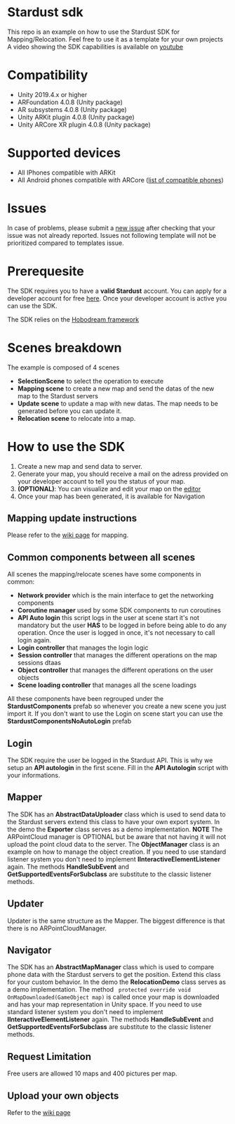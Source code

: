 # Stardust sdk
This repo is an example on how to use the Stardust SDK for Mapping/Relocation. Feel free to use it as a template for your own projects
A video showing the SDK capabilities is available on [youtube](https://www.youtube.com/watch?v=_zwqa6DMVCQ&feature=emb_logo)

# Compatibility
- Unity 2019.4.x or higher
- ARFoundation 4.0.8 (Unity package)
- AR subsystems 4.0.8 (Unity package)
- Unity ARKit plugin 4.0.8 (Unity package)
- Unity ARCore XR plugin 4.0.8 (Unity package)

# Supported devices
- All IPhones compatible with ARKit
- All Android phones compatible with ARCore ([list of compatible phones](https://developers.google.com/ar/discover/supported-devices))


# Issues
In case of problems, please submit a [new issue](https://github.com/Neogoma/stardust/issues) after checking that your issue was not already reported.
Issues not following template will not be prioritized compared to templates issue.


# Prerequesite
The SDK requires you to have a **valid Stardust** account. You can apply for a developer account for free [here](https://stardust.neogoma.com/).
Once your developer account is active you can use the SDK.

The SDK relies on the [Hobodream framework](https://github.com/Neogoma/hobodream)

# Scenes breakdown
The example is composed of 4 scenes
- **SelectionScene** to select the operation to execute
- **Mapping scene** to create a new map and send the datas of the new map to the Stardust servers
- **Update scene** to update a map with new datas. The map needs to be generated before you can update it.
- **Relocation scene** to relocate into a map.

# How to use the SDK
1. Create a new map and send data to server. 
2. Generate your map, you should receive a mail on the adress provided on your developer account to tell you the status of your map.
3. **(OPTIONAL)**: You can visualize and edit your map on the [editor](https://stardust.neogoma.com/editor)
4. Once your map has been generated, it is available for Navigation

## Mapping update instructions
Please refer to the [wiki page](https://github.com/Neogoma/stardust/wiki/Creating-and-updating-a-map-instructions) for mapping.

## Common components between all scenes
All scenes the mapping/relocate scenes have some components in common:
- **Network provider** which is the main interface to get the networking components
- **Coroutine manager** used by some SDK components to run coroutines
- **API Auto login** this script logs in the user at scene start it's not mandatory but the user **HAS** to be logged in before being able to do any operation. Once the user is logged in once, it's not necessary to call login again.
- **Login controller** that manages the login logic
- **Session controller** that manages the different operations on the map sessions dtaas
- **Object controller** that manages the different operations on the user objects
- **Scene loading controller** that manages all the scene loadings

All these components have been regrouped under the **StardustComponents** prefab so whenever you create a new scene you just import it.
If you don't want to use the Login on scene start you can use the **StardustComponentsNoAutoLogin** prefab

## Login
The SDK require the user be logged in the Stardust API. This is why we setup an **API autologin** in the first scene. Fill in the **API Autologin** script with your informations. 


## Mapper
The SDK has an **AbstractDataUploader** class which is used to send data to the Stardust servers extend this class to have your own export system. In the demo the **Exporter** class serves as a demo implementation.
**NOTE** The ARPointCloud manager is OPTIONAL but be aware that not having it will not upload the point cloud data to the server.
The **ObjectManager** class is an example on how to manage the object creation.
If you need to use standard listener system you don't need to implement **IInteractiveElementListener** again. The methods **HandleSubEvent** and **GetSupportedEventsForSubclass** are substitute to the classic listener methods.


## Updater
Updater is the same structure as the Mapper. The biggest difference is that there is no ARPointCloudManager.


## Navigator
The SDK has an **AbstractMapManager** class which is used to compare phone data with the Stardust servers to get the position. Extend this class for your custom behavior. In the demo the **RelocationDemo** class serves as a demo implementation.
The method ` protected override void OnMapDownloaded(GameObject map)` is called once your map is downloaded and has your map representation in Unity space.
If you need to use standard listener system you don't need to implement **IInteractiveElementListener** again. The methods **HandleSubEvent** and **GetSupportedEventsForSubclass** are substitute to the classic listener methods.


## Request Limitation
Free users are allowed 10 maps and 400 pictures per map.

## Upload your own objects
Refer to the [wiki page](https://github.com/Neogoma/stardust/wiki/Creating-and-uploading-an-asset-bundle-object)
